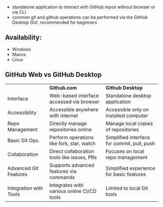 
- standalone application to interact with GitHub repos without browser or via CLI
- common git and github operations can be performed via the GitHub Desktop GUI, recommended for beginners

## Availability:
- Windows
- Macos
- Linux

## GitHub Web vs GitHub Desktop

|                        |                                             |                                             |
| ---------------------- | ------------------------------------------- | ------------------------------------------- |
|                        | **Github.com**                              | **Github Desktop**                          |
| Interface              | Web-based interface accessed via browser    | Standalone desktop application              |
| Accessibility          | Accessible anywhere with internet           | Accessible only on installed computer       |
| Repo Management        | Directly manage repositories online         | Manage local copies of repositories         |
| Basic Git Ops.         | Perform operations like fork, star, watch   | Simplified interface for commit, pull, push |
| Collaboration          | Direct collaboration tools like issues, PRs | Focuses on local repo management            |
| Advanced Git Features  | Supports advanced features via commands     | Simplified experience for basic features    |
| Integration with Tools | Integrates with various online CI/CD tools  | Limited to local Git tools                  |